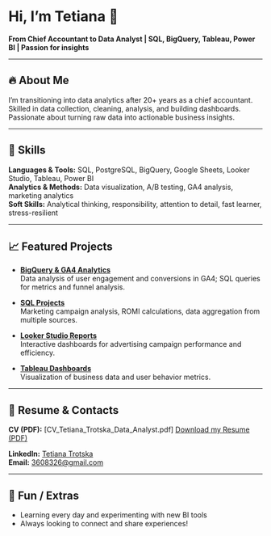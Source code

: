 # Hi, I’m Tetiana 👋

**From Chief Accountant to Data Analyst | SQL, BigQuery, Tableau, Power BI | Passion for insights**

---

## 🔥 About Me
I’m transitioning into data analytics after 20+ years as a chief accountant.  
Skilled in data collection, cleaning, analysis, and building dashboards.  
Passionate about turning raw data into actionable business insights.

---

## 🧰 Skills
**Languages & Tools:** SQL, PostgreSQL, BigQuery, Google Sheets, Looker Studio, Tableau, Power BI  
**Analytics & Methods:** Data visualization, A/B testing, GA4 analysis, marketing analytics  
**Soft Skills:** Analytical thinking, responsibility, attention to detail, fast learner, stress-resilient  

---

## 📈 Featured Projects
- **[BigQuery & GA4 Analytics](https://github.com/TETIANA-TR/BigQuery-and-Google-Analytics4)**  
  Data analysis of user engagement and conversions in GA4; SQL queries for metrics and funnel analysis.  

- **[SQL Projects](https://github.com/TETIANA-TR/SQL)**  
  Marketing campaign analysis, ROMI calculations, data aggregation from multiple sources.  

- **[Looker Studio Reports](https://github.com/TETIANA-TR/Google-Looker-Studio)**  
  Interactive dashboards for advertising campaign performance and efficiency.  

- **[Tableau Dashboards](https://github.com/TETIANA-TR/Tableau)**  
  Visualization of business data and user behavior metrics.  

---

## 📄 Resume & Contacts
**CV (PDF):** [CV_Tetiana_Trotska_Data_Analyst.pdf] [Download my Resume (PDF)](https://github.com/TETIANA-TR/TETIANA-TR/blob/018ac0b3b42938c3ea376694419d7396aab6aee1/resume.pdf?raw=true)

**LinkedIn:** [Tetiana Trotska](https://www.linkedin.com/in/tetiana-trotska-a2a959367)  
**Email:** 3608326@gmail.com  

---

## 🌟 Fun / Extras
- Learning every day and experimenting with new BI tools  
- Always looking to connect and share experiences!
